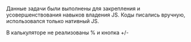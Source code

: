 Данные задачи были выполнены для закрепления и усовершенствования навыков владения JS.
Коды писались вручную, использовался только нативный JS.

В калькуляторе не реализованы % и кнопка +/-
